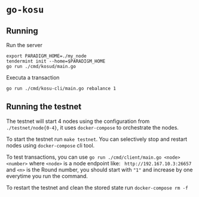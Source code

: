 `go-kosu`
=

Running
--
Run the server
```
export PARADIGM_HOME=./my_node
tendermint init --home=$PARADIGM_HOME
go run ./cmd/kosud/main.go
```

Executa a transaction
```
go run ./cmd/kosu-cli/main.go rebalance 1
```


Running the testnet
--
The testnet will start 4 nodes using the configuration from `./testnet/node{0-4}`, it uses `docker-compose` to orchestrate the nodes.

To start the testnet run `make testnet`. You can selectively stop and restart nodes using `docker-compose` cli tool.

To test transactions, you can use `go run ./cmd/client/main.go <node> <number>` where `<node>` is a node endpoint like: ` http://192.167.10.3:26657` and `<n>` is the Round number, you should start with `"1"` and increase by one everytime you run the command.

To restart the testnet and clean the stored state run `docker-compose rm -f`
